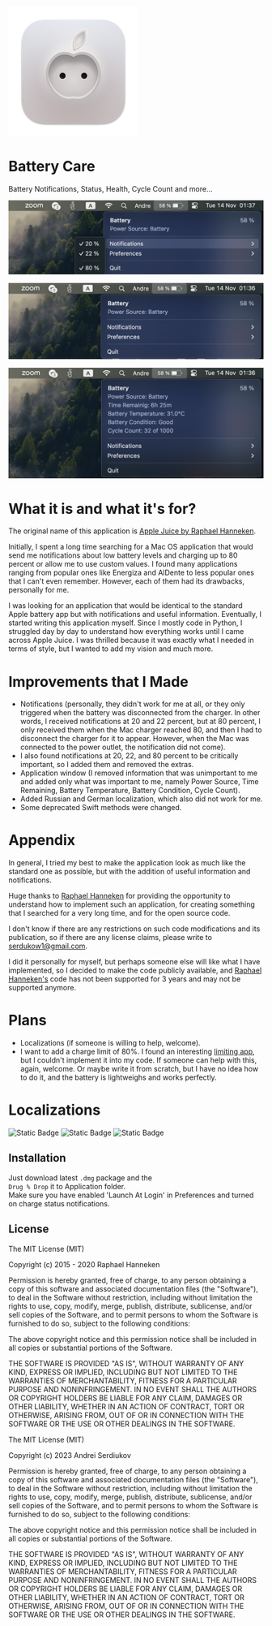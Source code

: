 ![Logo](https://github.com/serdukow/BatteryCare/blob/90dc405c70f8061936785c4f7d4df292cd2893b2/logo.png)

# Battery Care
Battery Notifications, Status, Health, Cycle Count and more...

![UI-1](https://github.com/serdukow/BatteryCare/blob/8671f6039dd53fc5b8560f92b82a1e3407256dab/UI-1.png)

![UI-2](https://github.com/serdukow/BatteryCare/blob/8671f6039dd53fc5b8560f92b82a1e3407256dab/UI-2.png)

![UI-3](https://github.com/serdukow/BatteryCare/blob/8671f6039dd53fc5b8560f92b82a1e3407256dab/UI-3.png)


# What it is and what it's for?

The original name of this application is [Apple Juice by Raphael Hanneken](https://github.com/raphaelhanneken/apple-juice). 

Initially, I spent a long time searching for a Mac OS application that would send me notifications about low battery levels and charging up to 80 percent or allow me to use custom values. I found many applications ranging from popular ones like Energiza and AlDente to less popular ones that I can't even remember. However, each of them had its drawbacks, personally for me.

I was looking for an application that would be identical to the standard Apple battery app but with notifications and useful information. Eventually, I started writing this application myself. Since I mostly code in Python, I struggled day by day to understand how everything works until I came across Apple Juice. I was thrilled because it was exactly what I needed in terms of style, but I wanted to add my vision and much more.

# Improvements that I Made

- Notifications (personally, they didn't work for me at all, or they only triggered when the battery was disconnected from the charger. In other words, I received notifications at 20 and 22 percent, but at 80 percent, I only received them when the Mac charger reached 80, and then I had to disconnect the charger for it to appear. However, when the Mac was connected to the power outlet, the notification did not come).
- I also found notifications at 20, 22, and 80 percent to be critically important, so I added them and removed the extras.
- Application window (I removed information that was unimportant to me and added only what was important to me, namely Power Source, Time Remaining, Battery Temperature, Battery Condition, Cycle Count).
- Added Russian and German localization, which also did not work for me.
- Some deprecated Swift methods were changed.

# Appendix
In general, I tried my best to make the application look as much like the standard one as possible, but with the addition of useful information and notifications.

Huge thanks to [Raphael Hanneken](https://github.com/raphaelhanneken/apple-juice) for providing the opportunity to understand how to implement such an application, for creating something that I searched for a very long time, and for the open source code.

I don't know if there are any restrictions on such code modifications and its publication, so if there are any license claims, please write to serdukow1@gmail.com.

I did it personally for myself, but perhaps someone else will like what I have implemented, so I decided to make the code publicly available, and [Raphael Hanneken's](https://github.com/raphaelhanneken/apple-juice) code has not been supported for 3 years and may not be supported anymore.

# Plans
- Localizations (if someone is willing to help, welcome).
- I want to add a charge limit of 80%. I found an interesting [limiting app](https://github.com/actuallymentor/battery), but I couldn't implement it into my code. If someone can help with this, again, welcome. Or maybe write it from scratch, but I have no idea how to do it, and the battery is lightweighs and works perfectly.

# Localizations
![Static Badge](https://img.shields.io/badge/verified-brightgreen?label=English)
![Static Badge](https://img.shields.io/badge/verified-brightgreen?label=Russian)
![Static Badge](https://img.shields.io/badge/need%20review-yellow?label=German)




## Installation

Just download latest `.dmg`
 package and the \
  `Drug % Drop` it to Application folder.\
Make sure you have enabled 'Launch At Login' in Preferences and turned on charge status notifications.
    
## License

The MIT License (MIT)

Copyright (c) 2015 - 2020 Raphael Hanneken

Permission is hereby granted, free of charge, to any person obtaining a copy of this software and associated documentation files (the "Software"), to deal in the Software without restriction, including without limitation the rights to use, copy, modify, merge, publish, distribute, sublicense, and/or sell copies of the Software, and to permit persons to whom the Software is furnished to do so, subject to the following conditions:

The above copyright notice and this permission notice shall be included in all copies or substantial portions of the Software.

THE SOFTWARE IS PROVIDED "AS IS", WITHOUT WARRANTY OF ANY KIND, EXPRESS OR IMPLIED, INCLUDING BUT NOT LIMITED TO THE WARRANTIES OF MERCHANTABILITY, FITNESS FOR A PARTICULAR PURPOSE AND NONINFRINGEMENT. IN NO EVENT SHALL THE AUTHORS OR COPYRIGHT HOLDERS BE LIABLE FOR ANY CLAIM, DAMAGES OR OTHER LIABILITY, WHETHER IN AN ACTION OF CONTRACT, TORT OR OTHERWISE, ARISING FROM, OUT OF OR IN CONNECTION WITH THE SOFTWARE OR THE USE OR OTHER DEALINGS IN THE SOFTWARE.


The MIT License (MIT)

Copyright (c) 2023 Andrei Serdiukov

Permission is hereby granted, free of charge, to any person obtaining a copy of this software and associated documentation files (the "Software"), to deal in the Software without restriction, including without limitation the rights to use, copy, modify, merge, publish, distribute, sublicense, and/or sell copies of the Software, and to permit persons to whom the Software is furnished to do so, subject to the following conditions:

The above copyright notice and this permission notice shall be included in all copies or substantial portions of the Software.

THE SOFTWARE IS PROVIDED "AS IS", WITHOUT WARRANTY OF ANY KIND, EXPRESS OR IMPLIED, INCLUDING BUT NOT LIMITED TO THE WARRANTIES OF MERCHANTABILITY, FITNESS FOR A PARTICULAR PURPOSE AND NONINFRINGEMENT. IN NO EVENT SHALL THE AUTHORS OR COPYRIGHT HOLDERS BE LIABLE FOR ANY CLAIM, DAMAGES OR OTHER LIABILITY, WHETHER IN AN ACTION OF CONTRACT, TORT OR OTHERWISE, ARISING FROM, OUT OF OR IN CONNECTION WITH THE SOFTWARE OR THE USE OR OTHER DEALINGS IN THE SOFTWARE.

